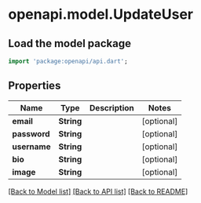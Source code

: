 # openapi.model.UpdateUser

## Load the model package
```dart
import 'package:openapi/api.dart';
```

## Properties
Name | Type | Description | Notes
------------ | ------------- | ------------- | -------------
**email** | **String** |  | [optional] 
**password** | **String** |  | [optional] 
**username** | **String** |  | [optional] 
**bio** | **String** |  | [optional] 
**image** | **String** |  | [optional] 

[[Back to Model list]](../README.md#documentation-for-models) [[Back to API list]](../README.md#documentation-for-api-endpoints) [[Back to README]](../README.md)


